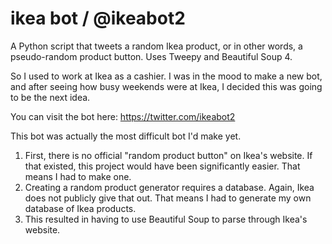 # ikea bot / @ikeabot2
A Python script that tweets a random Ikea product, or in other words, a pseudo-random product button. Uses Tweepy and Beautiful Soup 4. 

So I used to work at Ikea as a cashier. I was in the mood to make a new bot, and after seeing how busy weekends were at Ikea, I decided this was going to be the next idea.

You can visit the bot here: https://twitter.com/ikeabot2

This bot was actually the most difficult bot I'd make yet.
1. First, there is no official "random product button" on Ikea's website. If that existed, this project would have been significantly easier. That means I had to make one.
2. Creating a random product generator requires a database. Again, Ikea does not publicly give that out. That means I had to generate my own database of Ikea products.
3. This resulted in having to use Beautiful Soup to parse through Ikea's website. 

